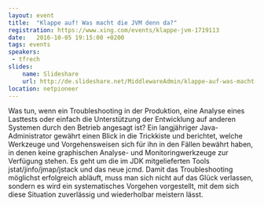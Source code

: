 ```yaml
---
layout: event
title:  "Klappe auf! Was macht die JVM denn da?"
registration: https://www.xing.com/events/klappe-jvm-1719113
date:   2016-10-05 19:15:00 +0200
tags: events
speakers: 
 - tfrech
slides:
    name: Slideshare
    url: http://de.slideshare.net/MiddlewareAdmin/klappe-auf-was-macht-die-jvm-denn-da-ger
location: netpioneer
---
```


Was tun, wenn ein Troubleshooting in der Produktion, eine Analyse eines Lasttests oder einfach die Unterstützung der Entwicklung auf anderen Systemen durch den Betrieb angesagt ist? Ein langjähriger Java-Administrator gewährt einen Blick in die Trickkiste und berichtet, welche Werkzeuge und Vorgehensweisen sich für ihn in den Fällen bewährt haben, in denen keine graphischen Analyse- und Monitoringwerkzeuge zur Verfügung stehen. Es geht um die im JDK mitgelieferten Tools jstat/jinfo/jmap/jstack und das neue jcmd. Damit das Troubleshooting möglichst erfolgreich abläuft, muss man sich nicht auf das Glück verlassen, sondern es wird ein systematisches Vorgehen vorgestellt, mit dem sich diese Situation zuverlässig und wiederholbar meistern lässt.
